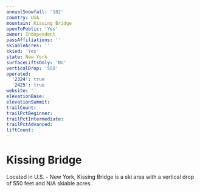 ```yaml
---
annualSnowfall: '182'
country: USA
mountain: Kissing Bridge
openToPublic: 'Yes'
owner: Independent
passAffiliations: ''
skiableAcres: ''
skied: 'Yes'
state: New York
surfaceLiftsOnly: 'No'
verticalDrop: '550'
operated:
  '2324': true
  '2425': true
website: ''
elevationBase:
elevationSummit:
trailCount:
trailPctBeginner:
trailPctIntermediate:
trailPctAdvanced:
liftCount:
---
```



# Kissing Bridge

Located in U.S. - New York, Kissing Bridge is a ski area with a vertical drop of 550 feet and N/A skiable acres.
